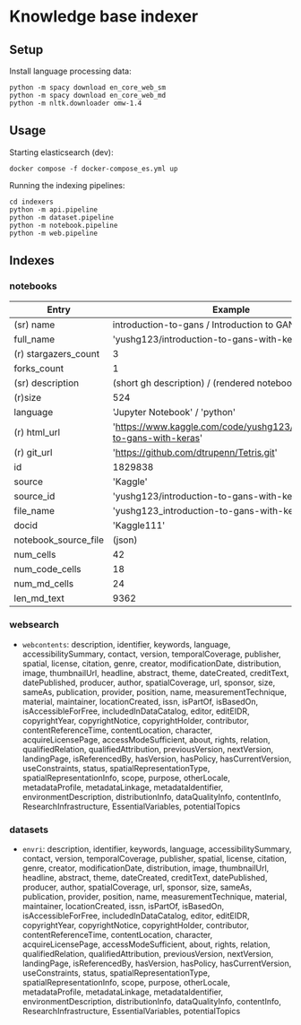 # Knowledge base indexer

## Setup

Install language processing data:

```shell
python -m spacy download en_core_web_sm
python -m spacy download en_core_web_md
python -m nltk.downloader omw-1.4
```


## Usage

Starting elasticsearch (dev):

```shell
docker compose -f docker-compose_es.yml up
```

Running the indexing pipelines:

```shell
cd indexers
python -m api.pipeline
python -m dataset.pipeline
python -m notebook.pipeline
python -m web.pipeline
```

## Indexes

### notebooks

| Entry                | Example                                                                | `github_notebooks` | `kaggle_notebooks` | `kaggle_raw_notebooks` |
|----------------------|------------------------------------------------------------------------|--------------------|--------------------|------------------------|
| (sr) name            | introduction-to-gans / Introduction to GANs with Keras                 | x                  | x                  | x                      |
| full_name            | 'yushg123/introduction-to-gans-with-keras'                             | x                  |                    |                        |
| (r) stargazers_count | 3                                                                      | x                  |                    |                        |
| forks_count          | 1                                                                      | x                  |                    |                        |
| (sr) description     | (short gh description) / (rendered notebook)                           | x                  | x                  |                        |
| (r)size              | 524                                                                    | x                  |                    |                        |
| language             | 'Jupyter Notebook' / 'python'                                          | x                  | x                  |                        |
| (r) html_url         | 'https://www.kaggle.com/code/yushg123/introduction-to-gans-with-keras' | x                  | x                  |                        |
| (r) git_url          | 'https://github.com/dtrupenn/Tetris.git'                               | x                  |                    |                        |
| id                   | 1829838                                                                | x                  |                    |                        |
| source               | 'Kaggle'                                                               | x                  | x                  | x                      |
| source_id            | 'yushg123/introduction-to-gans-with-keras'                             |                    | x                  | x                      |
| file_name            | 'yushg123_introduction-to-gans-with-keras.ipynb'                       |                    | x                  | x                      |
| docid                | 'Kaggle111'                                                            |                    | x                  | x                      |
| notebook_source_file | (json)                                                                 |                    | x                  | x                      |
| num_cells            | 42                                                                     |                    | x                  |                        |
| num_code_cells       | 18                                                                     |                    | x                  |                        |
| num_md_cells         | 24                                                                     |                    | x                  |                        |
| len_md_text          | 9362                                                                   |                    | x                  |                        |


### websearch

- `webcontents`: description, identifier, keywords, language,
  accessibilitySummary, contact, version, temporalCoverage, publisher, spatial,
  license, citation, genre, creator, modificationDate, distribution, image,
  thumbnailUrl, headline, abstract, theme, dateCreated, creditText,
  datePublished, producer, author, spatialCoverage, url, sponsor, size, sameAs,
  publication, provider, position, name, measurementTechnique, material,
  maintainer, locationCreated, issn, isPartOf, isBasedOn, isAccessibleForFree,
  includedInDataCatalog, editor, editEIDR, copyrightYear, copyrightNotice,
  copyrightHolder, contributor, contentReferenceTime, contentLocation,
  character, acquireLicensePage, accessModeSufficient, about, rights, relation,
  qualifiedRelation, qualifiedAttribution, previousVersion, nextVersion,
  landingPage, isReferencedBy, hasVersion, hasPolicy, hasCurrentVersion,
  useConstraints, status, spatialRepresentationType, spatialRepresentationInfo,
  scope, purpose, otherLocale, metadataProfile, metadataLinkage,
  metadataIdentifier, environmentDescription, distributionInfo,
  dataQualityInfo, contentInfo, ResearchInfrastructure, EssentialVariables,
  potentialTopics


### datasets

- `envri`: description, identifier, keywords, language, accessibilitySummary,
  contact, version, temporalCoverage, publisher, spatial, license, citation,
  genre, creator, modificationDate, distribution, image, thumbnailUrl,
  headline, abstract, theme, dateCreated, creditText, datePublished, producer,
  author, spatialCoverage, url, sponsor, size, sameAs, publication, provider,
  position, name, measurementTechnique, material, maintainer, locationCreated,
  issn, isPartOf, isBasedOn, isAccessibleForFree, includedInDataCatalog,
  editor, editEIDR, copyrightYear, copyrightNotice, copyrightHolder,
  contributor, contentReferenceTime, contentLocation, character,
  acquireLicensePage, accessModeSufficient, about, rights, relation,
  qualifiedRelation, qualifiedAttribution, previousVersion, nextVersion,
  landingPage, isReferencedBy, hasVersion, hasPolicy, hasCurrentVersion,
  useConstraints, status, spatialRepresentationType, spatialRepresentationInfo,
  scope, purpose, otherLocale, metadataProfile, metadataLinkage,
  metadataIdentifier, environmentDescription, distributionInfo,
  dataQualityInfo, contentInfo, ResearchInfrastructure, EssentialVariables,
  potentialTopics
